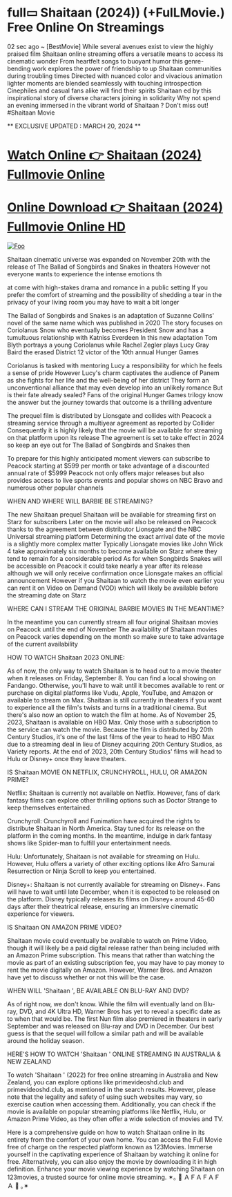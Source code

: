 <h1>full▭ Shaitaan (2024)) (+FulLMovie.) Free Online On Streamings</h1>

02 sec ago ~ [BestMovie] While several avenues exist to view the highly praised film Shaitaan online streaming offers a versatile means to access its cinematic wonder From heartfelt songs to buoyant humor this genre-bending work explores the power of friendship to up Shaitaan  communities during troubling times Directed with nuanced color and vivacious animation lighter moments are blended seamlessly with touching introspection Cinephiles and casual fans alike will find their spirits Shaitaan ed by this inspirational story of diverse characters joining in solidarity Why not spend an evening immersed in the vibrant world of Shaitaan ? Don't miss out! #Shaitaan Movie

** EXCLUSIVE UPDATED : MARCH 20, 2024 **


# <a href="http://pede.4tv.live/movie/1187619/shaitaan/watch">Watch Online 👉 Shaitaan (2024) Fullmovie Online</a>

# <a href="http://pede.4tv.live/movie/1187619/shaitaan/watch">Online Download 👉 Shaitaan (2024) Fullmovie Online HD</a>

<p dir="auto"><a href="http://pede.4tv.live/movie/1187619/shaitaan/watch" rel="nofollow"><img src="https://camo.githubusercontent.com/917e6ed5c302499242165dcc02bdbce85c075fd21b35918eb9c0b771855261b8/68747470733a2f2f7374617469632e7769787374617469632e636f6d2f6d656469612f6232343966395f61646163386637306662336634356238383639313639366337376465313866337e6d76322e676966" alt="Foo" style="max-width: 100%;"></a></p>



Shaitaan cinematic universe was expanded on November 20th with the release of The Ballad of Songbirds and Snakes in theaters However not everyone wants to experience the intense emotions th

at come with high-stakes drama and romance in a public setting If you prefer the comfort of streaming and the possibility of shedding a tear in the privacy of your living room you may have to wait a bit longer



The Ballad of Songbirds and Snakes is an adaptation of Suzanne Collins' novel of the same name which was published in 2020 The story focuses on Coriolanus Snow who eventually becomes President Snow and has a tumultuous relationship with Katniss Everdeen In this new adaptation Tom Blyth portrays a young Coriolanus while Rachel Zegler plays Lucy Gray Baird the erased District 12 victor of the 10th annual Hunger Games



Coriolanus is tasked with mentoring Lucy a responsibility for which he feels a sense of pride However Lucy's charm captivates the audience of Panem as she fights for her life and the well-being of her district They form an unconventional alliance that may even develop into an unlikely romance But is their fate already sealed? Fans of the original Hunger Games trilogy know the answer but the journey towards that outcome is a thrilling adventure



The prequel film is distributed by Lionsgate and collides with Peacock a streaming service through a multiyear agreement as reported by Collider Consequently it is highly likely that the movie will be available for streaming on that platform upon its release The agreement is set to take effect in 2024 so keep an eye out for The Ballad of Songbirds and Snakes then



To prepare for this highly anticipated moment viewers can subscribe to Peacock starting at $599 per month or take advantage of a discounted annual rate of $5999 Peacock not only offers major releases but also provides access to live sports events and popular shows on NBC Bravo and numerous other popular channels



WHEN AND WHERE WILL BARBIE BE STREAMING?



The new Shaitaan prequel Shaitaan will be available for streaming first on Starz for subscribers Later on the movie will also be released on Peacock thanks to the agreement between distributor Lionsgate and the NBC Universal streaming platform Determining the exact arrival date of the movie is a slightly more complex matter Typically Lionsgate movies like John Wick 4 take approximately six months to become available on Starz where they tend to remain for a considerable period As for when Songbirds Snakes will be accessible on Peacock it could take nearly a year after its release although we will only receive confirmation once Lionsgate makes an official announcement However if you Shaitaan to watch the movie even earlier you can rent it on Video on Demand (VOD) which will likely be available before the streaming date on Starz



WHERE CAN I STREAM THE ORIGINAL BARBIE MOVIES IN THE MEANTIME?



In the meantime you can currently stream all four original Shaitaan movies on Peacock until the end of November The availability of Shaitaan movies on Peacock varies depending on the month so make sure to take advantage of the current availability



HOW TO WATCH Shaitaan 2023 ONLINE:



As of now, the only way to watch Shaitaan is to head out to a movie theater when it releases on Friday, September 8. You can find a local showing on Fandango. Otherwise, you'll have to wait until it becomes available to rent or purchase on digital platforms like Vudu, Apple, YouTube, and Amazon or available to stream on Max. Shaitaan is still currently in theaters if you want to experience all the film's twists and turns in a traditional cinema. But there's also now an option to watch the film at home. As of November 25, 2023, Shaitaan is available on HBO Max. Only those with a subscription to the service can watch the movie. Because the film is distributed by 20th Century Studios, it's one of the last films of the year to head to HBO Max due to a streaming deal in lieu of Disney acquiring 20th Century Studios, as Variety reports. At the end of 2023, 20th Century Studios' films will head to Hulu or Disney+ once they leave theaters.



IS Shaitaan MOVIE ON NETFLIX, CRUNCHYROLL, HULU, OR AMAZON PRIME?



Netflix: Shaitaan is currently not available on Netflix. However, fans of dark fantasy films can explore other thrilling options such as Doctor Strange to keep themselves entertained.



Crunchyroll: Crunchyroll and Funimation have acquired the rights to distribute Shaitaan in North America. Stay tuned for its release on the platform in the coming months. In the meantime, indulge in dark fantasy shows like Spider-man to fulfill your entertainment needs.



Hulu: Unfortunately, Shaitaan is not available for streaming on Hulu. However, Hulu offers a variety of other exciting options like Afro Samurai Resurrection or Ninja Scroll to keep you entertained.



Disney+: Shaitaan is not currently available for streaming on Disney+. Fans will have to wait until late December, when it is expected to be released on the platform. Disney typically releases its films on Disney+ around 45-60 days after their theatrical release, ensuring an immersive cinematic experience for viewers.

IS Shaitaan ON AMAZON PRIME VIDEO?

Shaitaan movie could eventually be available to watch on Prime Video, though it will likely be a paid digital release rather than being included with an Amazon Prime subscription. This means that rather than watching the movie as part of an existing subscription fee, you may have to pay money to rent the movie digitally on Amazon. However, Warner Bros. and Amazon have yet to discuss whether or not this will be the case.

WHEN WILL 'Shaitaan ', BE AVAILABLE ON BLU-RAY AND DVD?

As of right now, we don't know. While the film will eventually land on Blu-ray, DVD, and 4K Ultra HD, Warner Bros has yet to reveal a specific date as to when that would be. The first Nun film also premiered in theaters in early September and was released on Blu-ray and DVD in December. Our best guess is that the sequel will follow a similar path and will be available around the holiday season.

HERE'S HOW TO WATCH 'Shaitaan ' ONLINE STREAMING IN AUSTRALIA & NEW ZEALAND

To watch 'Shaitaan ' (2022) for free online streaming in Australia and New Zealand, you can explore options like primevideoshd.club and primevideoshd.club, as mentioned in the search results. However, please note that the legality and safety of using such websites may vary, so exercise caution when accessing them. Additionally, you can check if the movie is available on popular streaming platforms like Netflix, Hulu, or Amazon Prime Video, as they often offer a wide selection of movies and TV.

Here is a comprehensive guide on how to watch Shaitaan online in its entirety from the comfort of your own home. You can access the Full Movie free of charge on the respected platform known as 123Movies. Immerse yourself in the captivating experience of Shaitaan by watching it online for free. Alternatively, you can also enjoy the movie by downloading it in high definition. Enhance your movie viewing experience by watching Shaitaan on 123movies, a trusted source for online movie streaming. ✶｡ 🎀 ＡＦＡＦＡＦＡ 🎀 ｡✶

